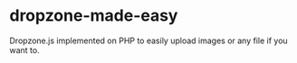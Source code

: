 # dropzone-made-easy
Dropzone.js implemented on PHP to easily upload images or any file if you want to.
